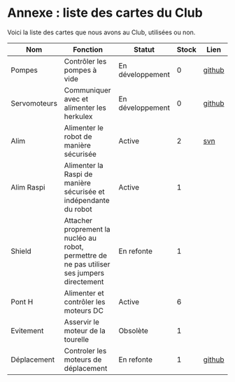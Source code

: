 # Annexe : liste des cartes du Club

Voici la liste des cartes que nous avons au Club, utilisées ou non.


Nom | Fonction | Statut | Stock | Lien |
----|----------|--------|-------|------|
Pompes | Contrôler les pompes à vide | En développement | 0 | [github](https://github.com/ClubRobotInsat/pump_2019_f103.git)
Servomoteurs | Communiquer avec et alimenter les herkulex | En développement | 0 | [github](https://github.com/ClubRobotInsat/servo_2019_f103)
Alim | Alimenter le robot de manière sécurisée | Active | 2 | [svn](https://svn.etud.insa-toulouse.fr/roboinsat/elec/CarteAlimentation/)
Alim Raspi| Alimenter la Raspi de manière sécurisée et indépendante du robot | Active | 1
Shield | Attacher proprement la nucléo au robot, permettre de ne pas utiliser ses jumpers directement | En refonte | 1
Pont H | Alimenter et contrôler les moteurs DC | Active | 6
Evitement | Asservir le moteur de la tourelle | Obsolète | 1
Déplacement | Controler les moteurs de déplacement | En refonte | 1 | [github](https://github.com/ClubRobotInsat/deplacement_2019_f103)


